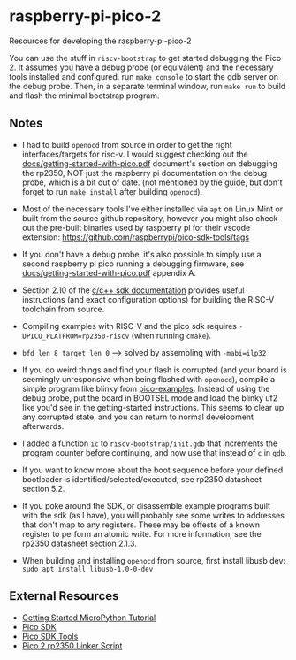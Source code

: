 # raspberry-pi-pico-2

Resources for developing the raspberry-pi-pico-2

You can use the stuff in `riscv-bootstrap` to get started debugging the Pico 2.
It assumes you have a debug probe (or equivalent) and the necessary tools installed and configured. run `make console` to start the gdb server on the debug probe. Then, in a separate terminal window, run `make run` to build and flash the minimal bootstrap program.

## Notes

- I had to build `openocd` from source in order to get the right interfaces/targets for risc-v. I would suggest checking out the [docs/getting-started-with-pico.pdf](docs/getting-started-with-pico) document's section on debugging the rp2350, NOT just the raspberry pi documentation on the debug probe, which is a bit out of date. (not mentioned by the guide, but don't forget to run `make install` after building `openocd`).

- Most of the necessary tools I've either installed via `apt` on Linux Mint or built from the source github repository, however you might also check out the pre-built binaries used by raspberry pi for their vscode extension: https://github.com/raspberrypi/pico-sdk-tools/tags

- If you don't have a debug probe, it's also possible to simply use a second raspberry pi pico running a debugging firmware, see [docs/getting-started-with-pico.pdf](docs/getting-started-with-pico) appendix A.

- Section 2.10 of the [c/c++ sdk documentation](docs/raspberry-pi-pico-c-sdk.pdf) provides useful instructions (and exact configuration options) for building the RISC-V toolchain from source.

- Compiling examples with RISC-V and the pico sdk requires `-DPICO_PLATFROM=rp2350-riscv` (when running `cmake`).

- `bfd len 8 target len 0` --> solved by assembling with `-mabi=ilp32`

- If you do weird things and find your flash is corrupted (and your board is seemingly unresponsive when being flashed with `openocd`), compile a simple program like blinky from [pico-examples](https://github.com/raspberrypi/pico-examples). Instead of using the debug probe, put the board in BOOTSEL mode and load the blinky uf2 like you'd see in the getting-started instructions. This seems to clear up any corrupted state, and you can return to normal development afterwards. 

- I added a function `ic` to `riscv-bootstrap/init.gdb` that increments the program counter before continuing, and now use that instead of `c` in `gdb`.

- If you want to know more about the boot sequence before your defined bootloader is identified/selected/executed, see rp2350 datasheet section 5.2.

- If you poke around the SDK, or disassemble example programs built with the sdk (as I have), you will probably see some writes to addresses that don't map to any registers. These may be offests of a known register to perform an atomic write. For more information, see the rp2350 datasheet section 2.1.3.
- When building and installing `openocd` from source, first install libusb dev: `sudo apt install libusb-1.0-0-dev`

## External Resources

- [Getting Started MicroPython Tutorial](https://projects.raspberrypi.org/en/projects/getting-started-with-the-pico)
- [Pico SDK](https://github.com/raspberrypi/pico-sdk)
- [Pico SDK Tools](https://github.com/raspberrypi/pico-sdk-tools)
- [Pico 2 rp2350 Linker Script](https://github.com/raspberrypi/pico-sdk/blob/master/src/rp2_common/pico_crt0/rp2350/memmap_default.ld)

